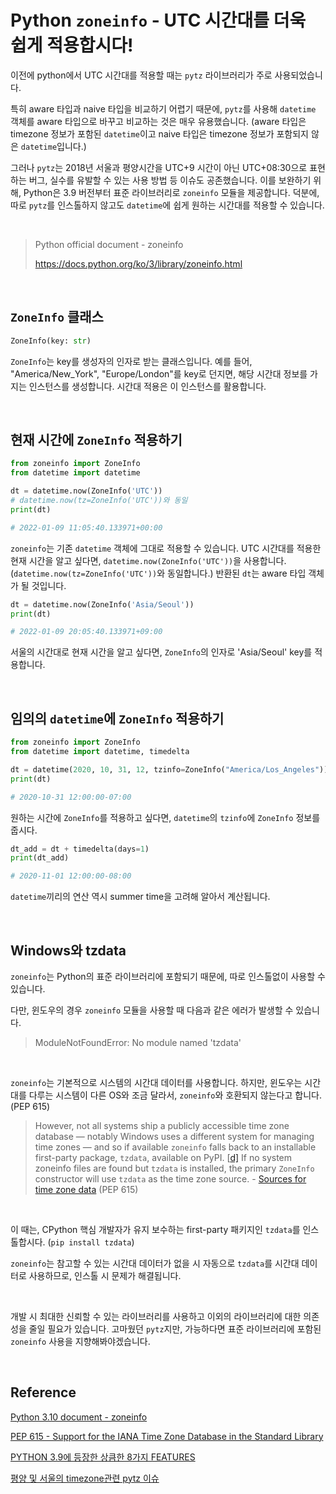 # Python `zoneinfo` - UTC 시간대를 더욱 쉽게 적용합시다!

이전에 python에서 UTC 시간대를 적용할 때는 `pytz` 라이브러리가 주로 사용되었습니다.

특히 aware 타입과 naive 타입을 비교하기 어렵기 때문에, `pytz`를 사용해 `datetime` 객체를 aware 타입으로 바꾸고 비교하는 것은 매우 유용했습니다. (aware 타입은 timezone 정보가 포함된 `datetime`이고 naive 타입은 timezone 정보가 포함되지 않은 `datetime`입니다.)

그러나 `pytz`는 2018년 서울과 평양시간을 UTC+9 시간이 아닌 UTC+08:30으로 표현하는 버그, 실수를 유발할 수 있는 사용 방법 등 이슈도 공존했습니다. 이를 보완하기 위해, Python은 3.9 버전부터 표준 라이브러리로 `zoneinfo` 모듈을 제공합니다. 덕분에, 따로 `pytz`를 인스톨하지 않고도 `datetime`에 쉽게 원하는 시간대를 적용할 수 있습니다.

​    

> Python official document - zoneinfo
>
> https://docs.python.org/ko/3/library/zoneinfo.html

​    

## `ZoneInfo` 클래스

```python
ZoneInfo(key: str)
```

`ZoneInfo`는 key를 생성자의 인자로 받는 클래스입니다. 예를 들어, "America/New_York", "Europe/London"를 key로 던지면, 해당 시간대 정보를 가지는 인스턴스를 생성합니다. 시간대 적용은 이 인스턴스를 활용합니다.

​    

## 현재 시간에 `ZoneInfo` 적용하기

```python
from zoneinfo import ZoneInfo
from datetime import datetime

dt = datetime.now(ZoneInfo('UTC'))
# datetime.now(tz=ZoneInfo('UTC'))와 동일
print(dt)

# 2022-01-09 11:05:40.133971+00:00
```

`zoneinfo`는 기존 `datetime` 객체에 그대로 적용할 수 있습니다. UTC 시간대를 적용한 현재 시간을 알고 싶다면, `datetime.now(ZoneInfo('UTC'))`을 사용합니다.(`datetime.now(tz=ZoneInfo('UTC'))`와 동일합니다.) 반환된 `dt`는 aware 타입 객체가 될 것입니다.

```python
dt = datetime.now(ZoneInfo('Asia/Seoul'))
print(dt)

# 2022-01-09 20:05:40.133971+09:00
```

서울의 시간대로 현재 시간을 알고 싶다면, `ZoneInfo`의 인자로 'Asia/Seoul' key를 적용합니다.

​    

## 임의의 `datetime`에 `ZoneInfo` 적용하기

```python
from zoneinfo import ZoneInfo
from datetime import datetime, timedelta

dt = datetime(2020, 10, 31, 12, tzinfo=ZoneInfo("America/Los_Angeles"))
print(dt)

# 2020-10-31 12:00:00-07:00
```

원하는 시간에 `ZoneInfo`를 적용하고 싶다면, `datetime`의 `tzinfo`에 `ZoneInfo` 정보를 줍시다.

```python
dt_add = dt + timedelta(days=1)
print(dt_add)

# 2020-11-01 12:00:00-08:00
```

`datetime`끼리의 연산 역시 summer time을 고려해 알아서 계산됩니다.

​    

## Windows와 tzdata

`zoneinfo`는 Python의 표준 라이브러리에 포함되기 때문에, 따로 인스톨없이 사용할 수 있습니다.

다만, 윈도우의 경우 `zoneinfo` 모듈을 사용할 때 다음과 같은 에러가 발생할 수 있습니다.

> ModuleNotFoundError: No module named 'tzdata'

​    

`zoneinfo`는 기본적으로 시스템의 시간대 데이터를 사용합니다. 하지만, 윈도우는 시간대를 다루는 시스템이 다른 OS와 조금 달라서, `zoneinfo`와 호환되지 않는다고 합니다. (PEP 615)

> However, not all systems ship a publicly accessible time zone database — notably Windows uses a different system for managing time zones — and so if available `zoneinfo` falls back to an installable first-party package, `tzdata`, available on PyPI. [[d\]](https://www.python.org/dev/peps/pep-0615/#d) If no system zoneinfo files are found but `tzdata` is installed, the primary `ZoneInfo` constructor will use `tzdata` as the time zone source. - [Sources for time zone data](https://www.python.org/dev/peps/pep-0615/#sources-for-time-zone-data) (PEP 615)

​    

이 때는, CPython 핵심 개발자가 유지 보수하는 first-party 패키지인 `tzdata`를 인스톨합시다. (`pip install tzdata`) 

`zoneinfo`는 참고할 수 있는 시간대 데이터가 없을 시 자동으로 `tzdata`를 시간대 데이터로 사용하므로, 인스톨 시 문제가 해결됩니다.

​    

개발 시 최대한 신뢰할 수 있는 라이브러리를 사용하고 이외의 라이브러리에 대한 의존성을 줄일 필요가 있습니다. 고마웠던 `pytz`지만, 가능하다면 표준 라이브러리에 포함된 `zoneinfo` 사용을 지향해봐야겠습니다.

​    

## Reference

[Python 3.10 document - zoneinfo](https://docs.python.org/ko/3/library/zoneinfo.html)

[PEP 615 - Support for the IANA Time Zone Database in the Standard Library](https://www.python.org/dev/peps/pep-0615/)

[PYTHON 3.9에 등장한 상큼한 8가지 FEATURES](https://tech.madup.com/Python3.9/)

[평양 및 서울의 timezone관련 pytz 이슈](https://github.com/stub42/pytz/issues/15)